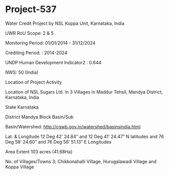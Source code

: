 # Project-537
Water Credit Project by NSL Koppa Unit, Karnataka, India

UWR RoU Scope: 2 & 5

Monitoring Period: 01/01/2014 - 31/12/2024

Crediting Period: : 2014-2024

UNDP Human Development Indicator2
: 0.644

NWS: 50 (India)

Location of Project Activity

Location of NSL Sugars Ltd. in 3 Villages in Maddur Tehsil, Mandya District,
Karnataka, India

State Karnataka

District Mandya
Block Basin/Sub

Basin/Watershed: http://cgwb.gov.in/watershed/basinsindia.html

Lat. & Longitude 12 Deg 42’ 24.84” and 12 Deg 41’ 24.47” N latitudes and
76 Deg 58’ 24.60” and 76 Deg 58’ 51.13” E Longitudes

Area Extent 103 acres (41.68Ha)

No. of Villages/Towns 3; Chikkonahalli Village, Hurugalawadi Village and Koppa Village
